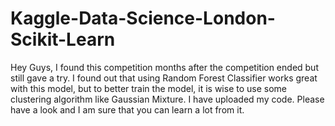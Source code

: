 # Kaggle-Data-Science-London-Scikit-Learn
Hey Guys, I found this competition months after the competition ended but still gave a try. I found out that using Random Forest Classifier works great with this model, but to better train the model, it is wise to use some clustering algorithm like Gaussian Mixture. I have uploaded my code. Please have a look and I am sure that you can learn a lot from it.
